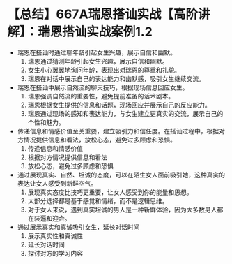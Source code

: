 # 【总结】667A瑞恩搭讪实战【高阶讲解】：瑞恩搭讪实战案例1.2

-   瑞恩在搭讪时通过聊年龄引起女生兴趣，展示自信和幽默。
    1.  瑞恩通过猜测年龄引起女生兴趣，展示自信和幽默。
    2.  女生小心翼翼地询问年龄，表现出对瑞恩的尊重和礼貌。
    3.  瑞恩在对话中展示自己的表达能力和幽默感，吸引女生继续交流。
-   瑞恩在搭讪中展示自然流的聊天技巧，根据现场信息回应女生。
    1.  瑞恩强调自然流的重要性，避免提前准备的话术剧本。
    2.  瑞恩根据女生提供的信息和话题，现场回应并展示自己的反应能力。
    3.  瑞恩通过现场的感知和表达能力，与女生建立更真实的交流，展示自己的个性和魅力。
-   传递信息和情感价值至关重要，建立吸引力和信任度。在搭讪过程中，根据对方情况提供信息和看法，放松心态，避免过多顾虑和恐惧。
    1.  传递信息和情感价值
    2.  根据对方情况提供信息和看法
    3.  放松心态，避免过多顾虑和恐惧
-   通过展现真实、自然、坦诚的态度，可以在陌生女人面前吸引她，这种真实的表达让女人感受到新鲜空气。
    1.  展现真实态度比技巧更重要，让女人感受到你的能量和思想。
    2.  大部分选择都是基于感觉和情绪，而不是逻辑思维。
    3.  对于女人来说，遇到真实坦诚的男人是一种新鲜体验，因为大多数男人都在装逼和迎合。
-   通过展示真实和真诚吸引女生，延长对话时间
    1.  展示真实性和真诚性
    2.  延长对话时间
    3.  探讨对方的学习内容